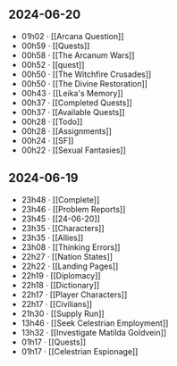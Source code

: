 ## 2024-06-20
-  01h02 · [[Arcana Question]]
-  00h59 · [[Quests]]
-  00h58 · [[The Arcanum Wars]]
-  00h52 · [[quest]]
-  00h50 · [[The Witchfire Crusades]]
-  00h50 · [[The Divine Restoration]]
-  00h43 · [[Leika's Memory]]
-  00h37 · [[Completed Quests]]
-  00h37 · [[Available Quests]]
-  00h28 · [[Todo]]
-  00h28 · [[Assignments]]
-  00h24 · [[SF]]
-  00h22 · [[Sexual Fantasies]]
## 2024-06-19
-  23h48 · [[Complete]]
-  23h46 · [[Problem Reports]]
-  23h45 · [[24-06-20]]
-  23h35 · [[Characters]]
-  23h35 · [[Allies]]
-  23h08 · [[Thinking Errors]]
-  22h27 · [[Nation States]]
-  22h22 · [[Landing Pages]]
-  22h19 · [[Diplomacy]]
-  22h18 · [[Dictionary]]
-  22h17 · [[Player Characters]]
-  22h17 · [[Civilians]]
-  21h30 · [[Supply Run]]
-  13h46 · [[Seek Celestrian Employment]]
-  13h32 · [[Investigate Matilda Goldvein]]
-  01h17 · [[Quests]]
-  01h17 · [[Celestrian Espionage]]
